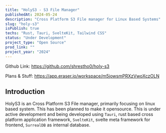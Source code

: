 ```yaml
---
title: "HolyS3 - S3 File Manager"
publishedAt: 2024-05-24
description: "Cross Platform S3 File manager for Linux Based Systems"
slug: "holy-s3"
isPublish: true
techs: "Rust, Tauri, SvelteKit, Tailwind CSS"
status: "Under Development"
project_type: "Open Source"
prod_link: ""
project_year: "2024"
---
```


Github Link: https://github.com/shrestho0/holy-s3

Plans & Stuff: https://app.eraser.io/workspace/m5jowsmPRXzVwoXczOLN

## Introduction

HolyS3 is an Cross Platform S3 File manager, primarily focusing on linux based system. This has been planned to make it opensource. This is under active development and being developed using `Tauri`, rust based cross platform application framework, `SvelteKit`, svelte meta framework for frontend, `SurrealDB` as internal database. 




